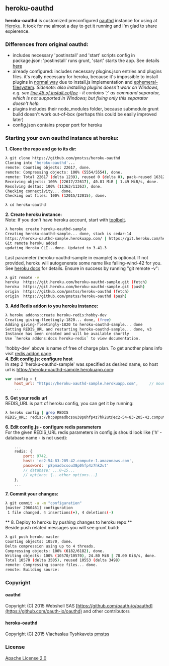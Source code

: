 ## heroku-oauthd

**heroku-oauthd** is customized preconfigured [oauthd](https://github.com/oauth-io/oauthd) instance for using at [Heroku](https://heroku.com).
It took for me almost a day to get it running and I'm glad to share expierence.

### Differences from original oauthd:
- includes necessary 'postinstall' and 'start' scripts config in package.json: 'postinstall' runs grunt, 'start' starts the app. See details [here](https://devcenter.heroku.com/articles/node-with-grunt)
- already configured: includes necessary plugins.json entries and plugins files. it's really necessary for heroku, because it's impossible to install plugins in [normal way](https://github.com/oauth-io/oauthd/wiki/Plugin-installation-and-usage) due to install.js implementation and [ephemeral-filesystem](https://devcenter.heroku.com/articles/dynos#ephemeral-filesystem).
_Sidenote: also installing plugins doesn't work on Windows, e.g. see [line 45 of install.coffee](https://github.com/oauth-io/oauthd/blob/1.0.0-beta.17/src/scaffolding/plugins/install.coffee#L45) - it contains ';' as command separator, which is not supported in Windows; but fixing only this separator doesn't help._
- plugins includes their node_modules folder, because submodule grunt build doesn't work out-of-box (perhaps this could be easily improved later)
- config.json contains proper port for heroku

### Starting your own oauthd instance at heroku:  
**1. Clone the repo and go to its dir:**
```sh 
λ git clone https://github.com/pmstss/heroku-oauthd
Cloning into 'heroku-oauthd'...
remote: Counting objects: 22617, done.
remote: Compressing objects: 100% (5554/5554), done.
remote: Total 22617 (delta 1239), reused 0 (delta 0), pack-reused 16312
Receiving objects: 100% (22617/22617), 40.81 MiB | 1.49 MiB/s, done.
Resolving deltas: 100% (11363/11363), done.
Checking connectivity... done.
Checking out files: 100% (12015/12015), done.

λ cd heroku-oauthd
```  
**2. Create heroku instance:**  
Note: If you don't have heroku account, start with [toolbelt](https://toolbelt.heroku.com/).
```sh 
λ heroku create heroku-oauthd-sample
Creating heroku-oauthd-sample... done, stack is cedar-14
https://heroku-oauthd-sample.herokuapp.com/ | https://git.heroku.com/heroku-oauthd-sample.git
Git remote heroku added
updating Heroku CLI...done. Updated to 3.41.3
```
Last parameter (heroku-oauthd-sample in example) is optional. If not provided, heroku will autogenerate some name like falling-wind-42 for you. See [heroku docs](https://devcenter.heroku.com/articles/git) for details.
Ensure in success by running "git remote -v":
```sh 
λ git remote -v
heroku  https://git.heroku.com/heroku-oauthd-sample.git (fetch)
heroku  https://git.heroku.com/heroku-oauthd-sample.git (push)
origin  https://github.com/pmstss/heroku-oauthd (fetch)
origin  https://github.com/pmstss/heroku-oauthd (push)
```  
**3. Add Redis addon to you heroku instance:**
```sh 
λ heroku addons:create heroku-redis:hobby-dev
Creating giving-fleetingly-1820... done, (free)
Adding giving-fleetingly-1820 to heroku-oauthd-sample... done
Setting REDIS_URL and restarting heroku-oauthd-sample... done, v3
Instance has been created and will be available shortly
Use `heroku addons:docs heroku-redis` to view documentation.
```   
'hobby-dev' above is name of free of charge plan. To get another plans info visit [redis addon page](https://elements.heroku.com/addons/heroku-redis).  
**4. Edit config.js: configure host**  
In step 2 'heroku-oauthd-sample' was specified as desired name, so host url is https://heroku-oauthd-sample.herokuapp.com:
```javascript 
var config = {
	host_url: "https://heroku-oauthd-sample.herokuapp.com",		// mounted on this url
	...
```  
**5. Get your redis url**   
REDIS_URL is part of heroku config, you can get it by running:
```sh 
λ heroku config | grep REDIS
REDIS_URL: redis://h:p8pmadbcsou38p0hfp4z7hk2ut@ec2-54-83-205-42.compute-1.amazonaws.com:9742
```  
**6. Edit config.js - configure redis parameters**  
For the given REDIS_URL redis parameters in config.js should look like ('h' - database name - is not used):
```javascript 
    ...
	redis: {
		port: 9742,
		host: 'ec2-54-83-205-42.compute-1.amazonaws.com',
		password: 'p8pmadbcsou38p0hfp4z7hk2ut'
		// database: ...0~15...
		// options: {...other options...}
	},
	...
```  
**7. Commit your changes:**  
```sh
λ git commit -a -m "configuration"
[master 2960461] configuration
 1 file changed, 4 insertions(+), 4 deletions(-)
```  
** 8. Deploy to heroku by pushing changes to heroku repo:**  
Beside push related messages you will see grunt build:
```sh
λ git push heroku master
Counting objects: 10570, done.
Delta compression using up to 4 threads.
Compressing objects: 100% (6182/6182), done.
Writing objects: 100% (10570/10570), 24.80 MiB | 78.00 KiB/s, done.
Total 10570 (delta 3505), reused 10553 (delta 3498)
remote: Compressing source files... done.
remote: Building source: 
```
### Copyright
#### oauthd
Copyright (C) 2015 Webshell SAS 
[https://github.com/oauth-io/oauthd](https://github.com/oauth-io/oauthd) and other contributors
#### heroku-oauthd
Copyright (C) 2015 Viachaslau Tyshkavets [pmstss](https://github.com/pmstss/)

### License

[Apache License 2.0](https://spdx.org/licenses/Apache-2.0.html#licenseText)
